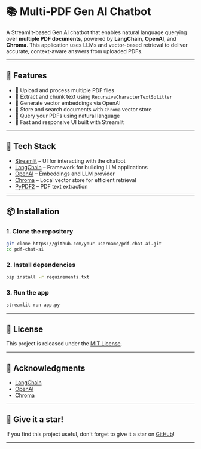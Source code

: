 # 📚 Multi-PDF Gen AI Chatbot

A Streamlit-based Gen AI chatbot that enables natural language querying over **multiple PDF documents**, powered by **LangChain**, **OpenAI**, and **Chroma**. This application uses LLMs and vector-based retrieval to deliver accurate, context-aware answers from uploaded PDFs.

---

## 🚀 Features

- 🔹 Upload and process multiple PDF files  
- 🔹 Extract and chunk text using `RecursiveCharacterTextSplitter`  
- 🔹 Generate vector embeddings via OpenAI  
- 🔹 Store and search documents with `Chroma` vector store  
- 🔹 Query your PDFs using natural language  
- 🔹 Fast and responsive UI built with Streamlit  

---

## 🧱 Tech Stack

- [Streamlit](https://streamlit.io/) – UI for interacting with the chatbot  
- [LangChain](https://www.langchain.com/) – Framework for building LLM applications  
- [OpenAI](https://openai.com/) – Embeddings and LLM provider  
- [Chroma](https://www.trychroma.com/) – Local vector store for efficient retrieval  
- [PyPDF2](https://pypi.org/project/PyPDF2/) – PDF text extraction  

---

## 📦 Installation

### 1. Clone the repository

```bash
git clone https://github.com/your-username/pdf-chat-ai.git
cd pdf-chat-ai
```

### 2. Install dependencies

```bash
pip install -r requirements.txt
```

### 3. Run the app

```bash
streamlit run app.py
```

---

## 📝 License

This project is released under the [MIT License](https://opensource.org/licenses/MIT).

---

## 🙏 Acknowledgments

- [LangChain](https://www.langchain.com/)  
- [OpenAI](https://openai.com/)  
- [Chroma](https://www.trychroma.com/)

---

## 🌟 Give it a star!

If you find this project useful, don't forget to give it a star on [GitHub](https://github.com/your-username/pdf-chat-ai)!

---